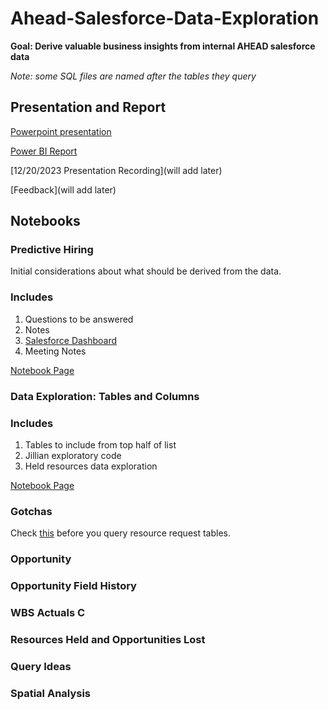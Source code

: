 # Ahead-Salesforce-Data-Exploration
**Goal: Derive valuable business insights from internal AHEAD salesforce data**

_Note: some SQL files are named after the tables they query_

## Presentation and Report

[Powerpoint presentation](https://thinkaheadit-my.sharepoint.com/:p:/g/personal/habeeba_mansour_ahead_com/EcYcnbFQcZhAvgY-v_geN1EB6QN09nb_15KEeeEGMHjCbA?e=MpbscI)

[Power BI Report](https://app.powerbi.com/links/m-CCgAspCv?ctid=b81bf60e-b038-4ae8-ba94-41478a2fb402&pbi_source=linkShare&bookmarkGuid=69439633-10f9-4a14-a728-4ebc399d6dd2)

[12/20/2023 Presentation Recording](will add later)

[Feedback](will add later)
## Notebooks
### Predictive Hiring

Initial considerations about what should be derived from the data. 
### Includes 
1. Questions to be answered
2. Notes
3. [Salesforce Dashboard]([https://thinkahead.lightning.force.com/lightning/r/Dashboard/01Z4u000001G2e8EAC/view](https://thinkahead.lightning.force.com/lightning/r/Dashboard/01Z4u000001G2e8EAC/view))
4. Meeting Notes

[Notebook Page](Predictive%20Hiring.md) 
### Data Exploration: Tables and Columns

### Includes
1. Tables to include from top half of list
2. Jillian exploratory code
3. Held resources data exploration

[Notebook Page](Data%20Exploration.md)

### Gotchas

Check [this]("Gotchas"/Resource%20Request%20History.md) before you query resource request tables.
### Opportunity

### Opportunity Field History

### WBS Actuals C

### Resources Held and Opportunities Lost

### Query Ideas

### Spatial Analysis




